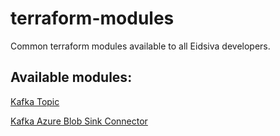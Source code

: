 # terraform-modules

Common terraform modules available to all Eidsiva developers.

## Available modules:

[Kafka Topic](confluent-kafka/topic/README.md)

[Kafka Azure Blob Sink Connector](confluent-kafka/connectors/azure-blob-sink/README.md)
